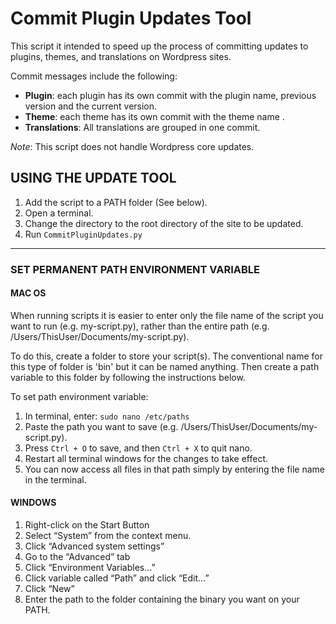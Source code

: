 # Commit Plugin Updates Tool

This script it intended to speed up the process of committing updates to plugins, themes, and translations on Wordpress sites.

Commit messages include the following:
- **Plugin**: each plugin has its own commit with the plugin name, previous version and the current version.
- **Theme**: each theme has its own commit with the theme name .
- **Translations**: All translations are grouped in one commit.

*Note*: This script does not handle Wordpress core updates.

## USING THE UPDATE TOOL

1. Add the script to a PATH folder (See below).
2. Open a terminal.
3. Change the directory to the root directory of the site to be updated.
4. Run `CommitPluginUpdates.py`


--------

### SET PERMANENT PATH ENVIRONMENT VARIABLE
#### MAC OS
When running scripts it is easier to enter only the file name of the script you want to run (e.g. my-script.py), 
rather than the entire path (e.g. /Users/ThisUser/Documents/my-script.py). 

To do this, create a folder to store your script(s). The conventional name for this type of folder is 'bin' but it can be named anything.
Then create a path variable to this folder by following the instructions below.

To set path environment variable:
1. In terminal, enter: `sudo nano /etc/paths`
2. Paste the path you want to save (e.g. /Users/ThisUser/Documents/my-script.py).
3. Press `Ctrl + O` to save, and then `Ctrl + X` to quit nano.
4. Restart all terminal windows for the changes to take effect.
5. You can now access all files in that path simply by entering the file name in the terminal.


#### WINDOWS

1. Right-click on the Start Button
2. Select “System” from the context menu.
3. Click “Advanced system settings”
4. Go to the “Advanced” tab
5. Click “Environment Variables…”
6. Click variable called “Path” and click “Edit…”
7. Click “New”
8. Enter the path to the folder containing the binary you want on your PATH. 
